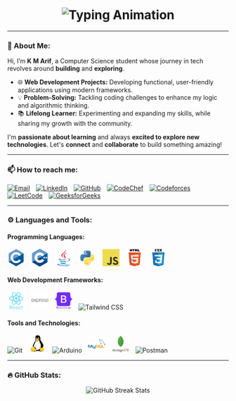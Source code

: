 <h1 align="center">
  <img src="https://readme-typing-svg.herokuapp.com?size=30&duration=4000&lines=Hi%2C+I'm+Arif" alt="Typing Animation" />
</h1>

---

### 🌟 About Me:
Hi, I’m **K M Arif**, a Computer Science student whose journey in tech revolves around **building** and **exploring**.

- 🌐 **Web Development Projects:** Developing functional, user-friendly applications using modern frameworks.  
- 💡 **Problem-Solving:** Tackling coding challenges to enhance my logic and algorithmic thinking.  
- 📚 **Lifelong Learner:** Experimenting and expanding my skills, while sharing my growth with the community.  

I'm **passionate about learning** and always **excited to explore new technologies**. Let's **connect** and **collaborate** to build something amazing!

---

### 📫 How to reach me:
<p align="left">
  <a href="mailto:arifkmofficial@gmail.com"><img src="https://img.icons8.com/ios/452/apple-mail.png" alt="Email" width="40" height="40" style="margin-right: 10px;" /></a>
  <a href="https://www.linkedin.com/in/arif-k-m-5b4558326/"><img src="https://img.icons8.com/ios/452/linkedin.png" alt="LinkedIn" width="40" height="40" style="margin-right: 10px;" /></a>
  <a href="https://github.com/kmarif2006"><img src="https://img.icons8.com/ios/452/github.png" alt="GitHub" width="40" height="40" style="margin-right: 10px;" /></a>
  <a href="https://www.codechef.com/users/arifkm2006"><img src="https://img.icons8.com/ios/452/codechef.png" alt="CodeChef" width="40" height="40" style="margin-right: 10px;" /></a>
  <a href="https://codeforces.com/profile/arifkm2006"><img src="https://img.icons8.com/ios/452/code-forces.png" alt="Codeforces" width="40" height="40" style="margin-right: 10px;" /></a>
  <a href="https://leetcode.com/u/kmarif/"><img src="https://img.icons8.com/ios/452/leet-code.png" alt="LeetCode" width="40" height="40" style="margin-right: 10px;" /></a>
  <a href="https://auth.geeksforgeeks.org/user/kma2006"><img src="https://img.icons8.com/ios/452/geeks-for-geeks.png" alt="GeeksforGeeks" width="40" height="40" style="margin-right: 10px;" /></a>
</p>

---

### ⚙️ Languages and Tools:

#### Programming Languages:
<p align="left">
  <img src="https://raw.githubusercontent.com/devicons/devicon/master/icons/c/c-original.svg" alt="C" width="40" height="40" style="margin-right: 10px;" /> 
  <img src="https://raw.githubusercontent.com/devicons/devicon/master/icons/cplusplus/cplusplus-original.svg" alt="C++" width="40" height="40" style="margin-right: 10px;" /> 
  <img src="https://raw.githubusercontent.com/devicons/devicon/master/icons/java/java-original.svg" alt="Java" width="40" height="40" style="margin-right: 10px;" /> 
  <img src="https://raw.githubusercontent.com/devicons/devicon/master/icons/python/python-original.svg" alt="Python" width="40" height="40" style="margin-right: 10px;" /> 
  <img src="https://raw.githubusercontent.com/devicons/devicon/master/icons/javascript/javascript-original.svg" alt="JavaScript" width="40" height="40" style="margin-right: 10px;" /> 
  <img src="https://raw.githubusercontent.com/devicons/devicon/master/icons/html5/html5-original-wordmark.svg" alt="HTML" width="40" height="40" style="margin-right: 10px;" />
  <img src="https://raw.githubusercontent.com/devicons/devicon/master/icons/css3/css3-original-wordmark.svg" alt="CSS" width="40" height="40" style="margin-right: 10px;" />
</p>

#### Web Development Frameworks:
<p align="left">
  <img src="https://raw.githubusercontent.com/devicons/devicon/master/icons/react/react-original-wordmark.svg" alt="React" width="40" height="40" style="margin-right: 10px;" /> 
  <img src="https://raw.githubusercontent.com/devicons/devicon/master/icons/express/express-original-wordmark.svg" alt="Express" width="40" height="40" style="margin-right: 10px;" /> 
  <img src="https://raw.githubusercontent.com/devicons/devicon/master/icons/bootstrap/bootstrap-plain-wordmark.svg" alt="Bootstrap" width="40" height="40" style="margin-right: 10px;" /> 
  <img src="https://www.vectorlogo.zone/logos/tailwindcss/tailwindcss-icon.svg" alt="Tailwind CSS" width="40" height="40" style="margin-right: 10px;" /> 
</p>

#### Tools and Technologies:
<p align="left">
  <img src="https://www.vectorlogo.zone/logos/git-scm/git-scm-icon.svg" alt="Git" width="40" height="40" style="margin-right: 10px;" />
  <img src="https://raw.githubusercontent.com/devicons/devicon/master/icons/linux/linux-original.svg" alt="Linux" width="40" height="40" style="margin-right: 10px;" /> 
  <img src="https://cdn.worldvectorlogo.com/logos/arduino-1.svg" alt="Arduino" width="40" height="40" style="margin-right: 10px;" /> 
  <img src="https://raw.githubusercontent.com/devicons/devicon/master/icons/mysql/mysql-original-wordmark.svg" alt="MySQL" width="40" height="40" style="margin-right: 10px;" /> 
  <img src="https://raw.githubusercontent.com/devicons/devicon/master/icons/mongodb/mongodb-original-wordmark.svg" alt="MongoDB" width="40" height="40" style="margin-right: 10px;" /> 
  <img src="https://www.vectorlogo.zone/logos/getpostman/getpostman-icon.svg" alt="Postman" width="40" height="40" style="margin-right: 10px;" /> 
</p>

---

### 🔥 GitHub Stats:
<p align="center">
  <img src="https://github-readme-streak-stats.herokuapp.com/?user=kmarif2006&theme=radical" alt="GitHub Streak Stats" />
</p>

